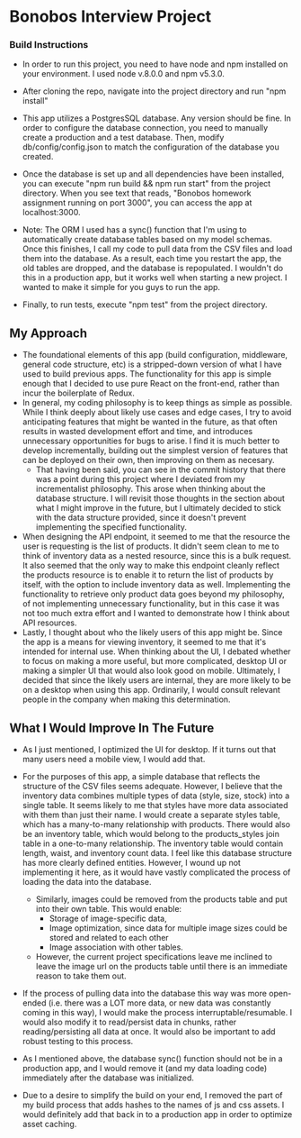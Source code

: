 # Bonobos Interview Project

### Build Instructions

- In order to run this project, you need to have node and npm installed on your environment. I used node v.8.0.0 and npm v5.3.0.
- After cloning the repo, navigate into the project directory and run "npm install"
- This app utilizes a PostgresSQL database. Any version should be fine. In order to configure the database connection, you need to manually create a production and a test database. Then, modify db/config/config.json to match the configuration of the database you created.

- Once the database is set up and all dependencies have been installed, you can execute "npm run build && npm run start" from the project directory. When you see text that reads, "Bonobos homework assignment running on port 3000", you can access the app at localhost:3000.
- Note: The ORM I used has a sync() function that I'm using to automatically create database tables based on my model schemas. Once this finishes, I call my code to pull data from the CSV files and load them into the database. As a result, each time you restart the app, the old tables are dropped, and the database is repopulated. I wouldn't do this in a production app, but it works well when starting a new project. I wanted to make it simple for you guys to run the app.
- Finally, to run tests, execute "npm test" from the project directory.

## My Approach
- The foundational elements of this app (build configuration, middleware, general code structure, etc) is a stripped-down version of what I have used to build previous apps. The functionality for this app is simple enough that I decided to use pure React on the front-end, rather than incur the boilerplate of Redux.
- In general, my coding philosophy is to keep things as simple as possible. While I think deeply about likely use cases and edge cases, I try to avoid anticipating features that might be wanted in the future, as that often results in wasted development effort and time, and introduces unnecessary opportunities for bugs to arise. I find it is much better to develop incrementally, building out the simplest version of features that can be deployed on their own, then improving on them as necesary.
    - That having been said, you can see in the commit history that there was a point during this project where I deviated from my incrementalist philosophy. This arose when thinking about the database structure. I will revisit those thoughts in the section about what I might improve in the future, but I ultimately decided to stick with the  data structure provided, since it doesn't prevent implementing the specified functionality.
- When designing the API endpoint, it seemed to me that the resource the user is requesting is the list of products. It didn't seem clean to me to think of inventory data as a nested resource, since this is a bulk request. It also seemed that the only way to make this endpoint cleanly reflect the products resource is to enable it to return the list of products by itself, with the option to include inventory data as well. Implementing the functionality to retrieve only product data goes beyond my philosophy, of not implementing unnecessary functionality, but in this case it was not too much extra effort and I wanted to demonstrate how I think about API resources.
- Lastly, I thought about who the likely users of this app might be. Since the app is a means for viewing inventory, it seemed to me that it's intended for internal use. When thinking about the UI, I debated whether to focus on making a more useful, but more complicated, desktop UI or making a simpler UI that would also look good on mobile. Ultimately, I decided that since the likely users are internal, they are more likely to be on a desktop when using this app. Ordinarily, I would consult relevant people in the company when making this determination.

## What I Would Improve In The Future
- As I just mentioned, I optimized the UI for desktop. If it turns out that many users need a mobile view, I would add that.
- For the purposes of this app, a simple database that reflects the structure of the CSV files seems adequate. However, I believe that the inventory data combines multiple types of data (style, size, stock) into a single table. It seems likely to me that styles have more data associated with them than just their name. I would create a separate styles table, which has a many-to-many relationship with products. There would also be an inventory table, which would belong to the products_styles join table in a one-to-many relationship. The inventory table would contain length, waist, and inventory count data. I feel like this database structure has more clearly defined entities. However, I wound up not implementing it here, as it would have vastly complicated the process of loading the data into the database.

    - Similarly, images could be removed from the products table and put into their own table. This would enable:
      - Storage of image-specific data,
      - Image optimization, since data for multiple image sizes could be stored and related to each other
      - Image association with other tables.
    - However, the current project specifications leave me inclined to leave the image url on the products table until there is an immediate reason to take them out.

- If the process of pulling data into the database this way was more open-ended (i.e. there was a LOT more data, or new data was constantly coming in this way), I would make the process interruptable/resumable. I would also modify it to read/persist data in chunks, rather reading/persisting all data at once. It would also be important to add robust testing to this process.

- As I mentioned above, the database sync() function should not be in a production app, and I would remove it (and my data loading code) immediately after the database was initialized.
- Due to a desire to simplify the build on your end, I removed the part of my build process that adds hashes to the names of js and css assets. I would definitely add that back in to a production app in order to optimize asset caching.
